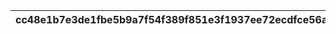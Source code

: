 |cc48e1b7e3de1fbe5b9a7f54f389f851e3f1937ee72ecdfce56a25a5e47e87bd|8106f57778fe71ffadf2be078ba3c40b053faf9c4c71fa43f9651b3d023d221e|b3f1c0fc08d777249a209b2eb8f24e5490e9a4d36c4d492d9bfc3aba1b7b8a66|872627be1ca1c67b26028906034d6e6deaeb279db7adafdec881de49b2b944eb|63a079472b2560cff162b4f3be3e62efbf6374c3cc41c28505842e4ce2e9be61|
| --- | --- | --- | --- | --- |